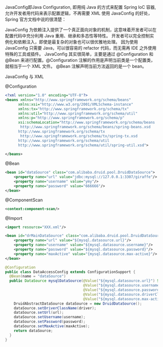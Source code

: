 JavaConfig即Java Configuration, 即用纯 Java 的方式来配置 Spring
IoC 容器,允许开发者用代码来表示配置逻辑，不再需要 XML
使用 JavaConfig 的好处，Spring 官方文档中说的很清楚：

JavaConfig 为依赖注入提供了一个真正面向对象的机制，这意味着开发者可以在配置代码中充分利用 Java 重用、继承和多态性等特性。
开发者可以完全控制实例化和依赖注入，即使是最复杂的对象也可以很优雅地处理。
因为使用 JavaConfig 只需要 Java，可以很容易的 refactor 代码，而无需再 IDE 之外使用特殊的工具或插件。
JavaConfig 其实很简单，主要是通过 @Configuration 和 @Bean 来进行配置。@Configuration 注解的作用是声明当前类是一个配置类， 就相当于一个 XML 文件。 @Bean 注解声明当前方法返回的是一个 bean。

JavaConfig 与 XML

@Configuration
```xml
<?xml version="1.0" encoding="UTF-8"?>
<beans xmlns="http://www.springframework.org/schema/beans"
      xmlns:xsi="http://www.w3.org/2001/XMLSchema-instance"
      xmlns:tx="http://www.springframework.org/schema/tx"
      xmlns:util="http://www.springframework.org/schema/util"
      xmlns:p="http://www.springframework.org/schema/p"
      xsi:schemaLocation="http://www.springframework.org/schema/beans
  	   http://www.springframework.org/schema/beans/spring-beans.xsd
      http://www.springframework.org/schema/tx
  	   http://www.springframework.org/schema/tx/spring-tx.xsd
      http://www.springframework.org/schema/util
      http://www.springframework.org/schema/util/spring-util.xsd">	
   
</beans>
```
@Bean
```xml
<bean id="dataSource" class="com.alibaba.druid.pool.DruidDataSource">
    <property name="url" value="jdbc:mysql://127.0.0.1:3307/giraffe"/>
    <property name="username" value="ymy"/>
    <property name="password" value="666666"/>
</bean>

```
@ComponentScan

```xml
<context:component-scan/>
```
@Import
```xml
<import resource="XXX.xml"/>
```

```xml
<bean id="drMainDataSource" class="com.alibaba.druid.pool.DruidDataSource">
    <property name="url" value="${mysql.datasource.url}"/>
    <property name="username" value="${mysql.datasource.username}"/>
    <property name="password" value="${mysql.datasource.password}"/>
    <property name="maxActive" value="{mysql.datasource.max-active}"/>
</bean>
```

```java
@Configuration
public class DataAccessConfig extends ConfigurationSupport {
  @Bean(name = "dataSource")
  public DataSource mysqlDataSource(@Value("${mysql.datasource.url}") String url,
                                    @Value("${mysql.datasource.username}") String username,
                                    @Value("${mysql.datasource.password}") String password,
                                    @Value("${mysql.datasource.driverClass}") String driver,
                                    @Value("${mysql.datasource.max-active}") int maxActive) {
    DruidAbstractDataSource dataSource = new DruidDataSource();
    dataSource.setDriverClassName(driver);
    dataSource.setUrl(url);
    dataSource.setUsername(username);
    dataSource.setPassword(password);
    dataSource.setMaxActive(maxActive);
    return dataSource;
  }
}

```
